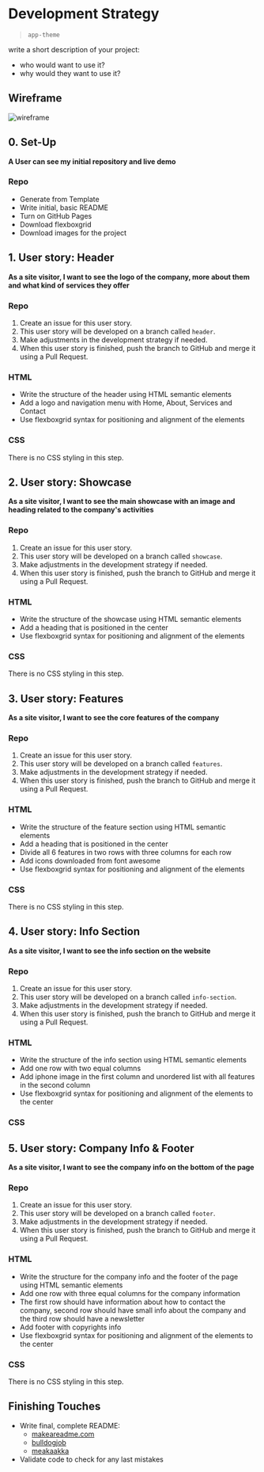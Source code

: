 # Development Strategy

> `app-theme`

write a short description of your project:

- who would want to use it?
- why would they want to use it?

## Wireframe

<!-- include a wireframe for your project in this repository, and display it here -->
<!-- wireframe.cc is a good site for getting started with wireframes -->

![wireframe]()

## 0. Set-Up

**A User can see my initial repository and live demo**

### Repo

- Generate from Template
- Write initial, basic README
- Turn on GitHub Pages
- Download flexboxgrid
- Download images for the project

## 1. User story: Header

**As a site visitor, I want to see the logo of the company, more about them and what kind of services they offer**

### Repo

1. Create an issue for this user story.
2. This user story will be developed on a branch called `header`.
3. Make adjustments in the development strategy if needed.
4. When this user story is finished, push the branch to GitHub and merge it using a Pull Request.

### HTML

- Write the structure of the header using HTML semantic elements
- Add a logo and navigation menu with Home, About, Services and Contact
- Use flexboxgrid syntax for positioning and alignment of the elements

### CSS

There is no CSS styling in this step.

## 2. User story: Showcase

**As a site visitor, I want to see the main showcase with an image and heading related to the company's activities**

### Repo

1. Create an issue for this user story.
2. This user story will be developed on a branch called `showcase`.
3. Make adjustments in the development strategy if needed.
4. When this user story is finished, push the branch to GitHub and merge it using a Pull Request.

### HTML

- Write the structure of the showcase using HTML semantic elements
- Add a heading that is positioned in the center
- Use flexboxgrid syntax for positioning and alignment of the elements

### CSS

There is no CSS styling in this step.

## 3. User story: Features

**As a site visitor, I want to see the core features of the company**

### Repo

1. Create an issue for this user story.
2. This user story will be developed on a branch called `features`.
3. Make adjustments in the development strategy if needed.
4. When this user story is finished, push the branch to GitHub and merge it using a Pull Request.

### HTML

- Write the structure of the feature section using HTML semantic elements
- Add a heading that is positioned in the center
- Divide all 6 features in two rows with three columns for each row
- Add icons downloaded from font awesome
- Use flexboxgrid syntax for positioning and alignment of the elements

### CSS

There is no CSS styling in this step.

## 4. User story: Info Section

**As a site visitor, I want to see the info section on the website**

### Repo

1. Create an issue for this user story.
2. This user story will be developed on a branch called `info-section`.
3. Make adjustments in the development strategy if needed.
4. When this user story is finished, push the branch to GitHub and merge it using a Pull Request.

### HTML

- Write the structure of the info section using HTML semantic elements
- Add one row with two equal columns
- Add iphone image in the first column and unordered list with all features in the second column
- Use flexboxgrid syntax for positioning and alignment of the elements to the center

### CSS

## 5. User story: Company Info & Footer

**As a site visitor, I want to see the company info on the bottom of the page**

### Repo

1. Create an issue for this user story.
2. This user story will be developed on a branch called `footer`.
3. Make adjustments in the development strategy if needed.
4. When this user story is finished, push the branch to GitHub and merge it using a Pull Request.

### HTML

- Write the structure for the company info and the footer of the page using HTML semantic elements
- Add one row with three equal columns for the company information
- The first row should have information about how to contact the company, second row should have small info about the company and the third row should have a newsletter
- Add footer with copyrights info
- Use flexboxgrid syntax for positioning and alignment of the elements to the center

### CSS

There is no CSS styling in this step.

## Finishing Touches

- Write final, complete README:
  - [makeareadme.com](https://www.makeareadme.com/)
  - [bulldogjob](https://bulldogjob.com/news/449-how-to-write-a-good-readme-for-your-github-project)
  - [meakaakka](https://medium.com/@meakaakka/a-beginners-guide-to-writing-a-kickass-readme-7ac01da88ab3)
- Validate code to check for any last mistakes
